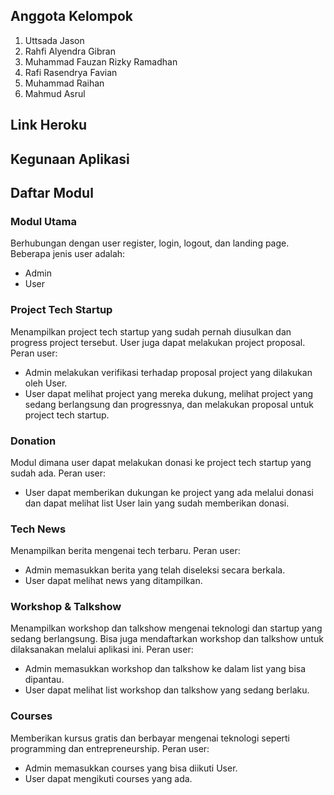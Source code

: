 ## Anggota Kelompok
1. Uttsada Jason
2. Rahfi Alyendra Gibran
3. Muhammad Fauzan Rizky Ramadhan
4. Rafi Rasendrya Favian
5. Muhammad Raihan
6. Mahmud Asrul

## Link Heroku


## Kegunaan Aplikasi


## Daftar Modul
### Modul Utama
Berhubungan dengan user register, login, logout, dan landing page.
Beberapa jenis user adalah:
- Admin
- User

### Project Tech Startup
Menampilkan project tech startup yang sudah pernah diusulkan dan progress project tersebut. User juga dapat melakukan project proposal.
Peran user:
- Admin melakukan verifikasi terhadap proposal project yang dilakukan oleh User.
- User dapat melihat project yang mereka dukung, melihat project yang sedang berlangsung dan progressnya, dan melakukan proposal untuk project tech startup.

### Donation
Modul dimana user dapat melakukan donasi ke project tech startup yang sudah ada.
Peran user:
- User dapat memberikan dukungan ke project yang ada melalui donasi dan dapat melihat list User lain yang sudah memberikan donasi.

### Tech News
Menampilkan berita mengenai tech terbaru.
Peran user:
- Admin memasukkan berita yang telah diseleksi secara berkala.
- User dapat melihat news yang ditampilkan.

### Workshop & Talkshow
Menampilkan workshop dan talkshow mengenai teknologi dan startup yang sedang berlangsung. Bisa juga mendaftarkan workshop dan talkshow untuk dilaksanakan melalui aplikasi ini.
Peran user:
- Admin memasukkan workshop dan talkshow ke dalam list yang bisa dipantau.
- User dapat melihat list workshop dan talkshow yang sedang berlaku.

### Courses
Memberikan kursus gratis dan berbayar mengenai teknologi seperti programming dan entrepreneurship.
Peran user:
- Admin memasukkan courses yang bisa diikuti User.
- User dapat mengikuti courses yang ada.